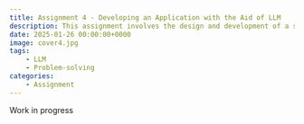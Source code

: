 ```yaml
---
title: Assignment 4 - Developing an Application with the Aid of LLM
description: This assignment involves the design and development of a software application aligned with your academic or research focus. Large language models (LLMs) are to be leveraged throughout the development process to enhance productivity and problem-solving. The final software must be compiled into an executable, demonstrating practical application. 
date: 2025-01-26 00:00:00+0000
image: cover4.jpg
tags: 
    - LLM
    - Problem-solving
categories:
    - Assignment
---
```


Work in progress